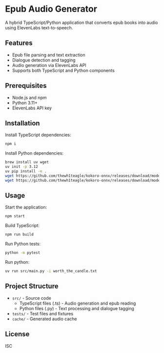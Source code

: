 # Epub Audio Generator

A hybrid TypeScript/Python application that converts epub books into audio using ElevenLabs text-to-speech.

## Features

- Epub file parsing and text extraction
- Dialogue detection and tagging
- Audio generation via ElevenLabs API
- Supports both TypeScript and Python components

## Prerequisites

- Node.js and npm
- Python 3.11+
- ElevenLabs API key

## Installation

Install TypeScript dependencies:

```bash
npm i
```

Install Python dependencies:

```bash
brew install uv wget
uv init -p 3.12
uv pip install -e .
wget https://github.com/thewh1teagle/kokoro-onnx/releases/download/model-files/kokoro-v0_19.onnx
wget https://github.com/thewh1teagle/kokoro-onnx/releases/download/model-files/voices.bin

```

## Usage

Start the application:

```bash
npm start
```

Build TypeScript:

```bash
npm run build
```

Run Python tests:

```bash
python -m pytest
```

Run python:

```bash
uv run src/main.py -i worth_the_candle.txt
```

## Project Structure

- `src/` - Source code
  - TypeScript files (.ts) - Audio generation and epub reading
  - Python files (.py) - Text processing and dialogue tagging
- `tests/` - Test files and fixtures
- `cache/` - Generated audio cache

## License

ISC

